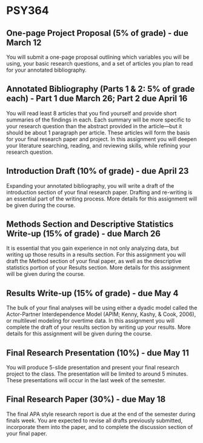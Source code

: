 # PSY364

## One-page Project Proposal (5% of grade) - due March 12
You will submit a one-page proposal outlining which variables you will be using, your basic research
questions, and a set of articles you plan to read for your annotated bibliography. 

## Annotated Bibliography (Parts 1 & 2: 5% of grade each) - Part 1 due March 26; Part 2 due April 16
You will read least 8 articles that you find yourself and provide short summaries of the findings in each.
Each summary will be more specific to your research question than the abstract provided in the article—but it
should be about 1 paragraph per article. These articles will form the basis for your final research paper and project. In this assignment you will deepen your literature searching, reading, and reviewing skills, while refining your research question. 

## Introduction Draft (10% of grade) - due April 23
Expanding your annotated bibliography, you will write a draft of the introduction section of your final
research paper. Drafting and re-writing is an essential part of the writing process. More details for this assignment will be given during the course.

## Methods Section and Descriptive Statistics Write-up (15% of grade) - due March 26
It is essential that you gain experience in not only analyzing data, but writing up those results in a results section. For this assignment you will draft the Method section of your final paper, as well as the descriptive statistics portion of your Results section. More details for this assignment will be given during the course.

## Results Write-up (15% of grade) - due May 4
The bulk of your final analyses will be using either a dyadic model called the Actor-Partner Interdependence Model (APIM; Kenny, Kashy, & Cook, 2006), or multilevel modeling for overtime data. In this
assignment you will complete the draft of your results section by writing up your results. More details for this assignment will be given during the course.

## Final Research Presentation (10%) - due May 11
You will produce 5-slide presentation and present your final research project to the class. The presentation
will be limited to around 5 minutes. These presentations will occur in the last week of the semester. 

## Final Research Paper (30%) - due May 18
The final APA style research report is due at the end of the semester during finals week. You are expected
to revise all drafts previously submitted, incorporate them into the paper, and to complete the discussion section of your final paper. 
